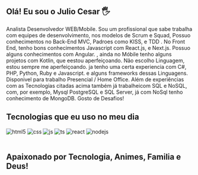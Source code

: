 ## Olá! Eu sou o Julio Cesar 🖐️

<div>
Analista Desenvolvedor WEB/Mobile.
Sou um profissional que sabe trabalha com equipes de
desenvolvimento, nos modelos de Scrum e Squad, Possuo
conhecimentos no Back-End MVC, Padroes como KISS, e TDD .
No Front End, tenho bons conhecimentos Javascript com React.js,
e Next.js. Possuo alguns conhecimentos com Angular. , ainda no
Móbile tenho alguns projetos com Kotlin, que eestou aperfeiçoando.
Não escolho Linguagem, estou sempre me aperfeiçoando. ja tenho
uma certa experiencia com C#, PHP, Python, Ruby e Javascript.
e alguns frameworks dessas Linguagens.
Disponivel para trabalho Presencial / Home Office.
Além de experiências com as Tecnologias citadas acima também já
trabalheicom SQL e NoSQL, com, por exemplo, Mysql PostgreSQL
e SQL Server, já com NoSql tenho conhecimento de MongoDB. 
Gosto de Desafios!
</div>


## Tecnologias que eu uso no meu dia

<div style="display: inline_block">
  <img align="center" alt="html5" src="https://img.shields.io/badge/HTML5-E34F26?style=for-the-badge&logo=html5&logoColor=white" />
  <img align="center" alt="css" src="https://img.shields.io/badge/CSS3-1572B6?style=for-the-badge&logo=css3&logoColor=white" />
  <img align="center" alt="js" src="https://img.shields.io/badge/JavaScript-F7DF1E?style=for-the-badge&logo=javascript&logoColor=black" />
  <img align="center" alt="ts" src="https://img.shields.io/badge/TypeScript-007ACC?style=for-the-badge&logo=typescript&logoColor=white" />
  <img align="center" alt="react" src="https://img.shields.io/badge/React-20232A?style=for-the-badge&logo=react&logoColor=61DAFB" />
  <img align="center" alt="nodejs" src="https://img.shields.io/badge/Node.js-43853D?style=for-the-badge&logo=node.js&logoColor=white" />
  
</div><br/>

## Apaixonado por Tecnologia, Animes, Familia e Deus!

<br/>

